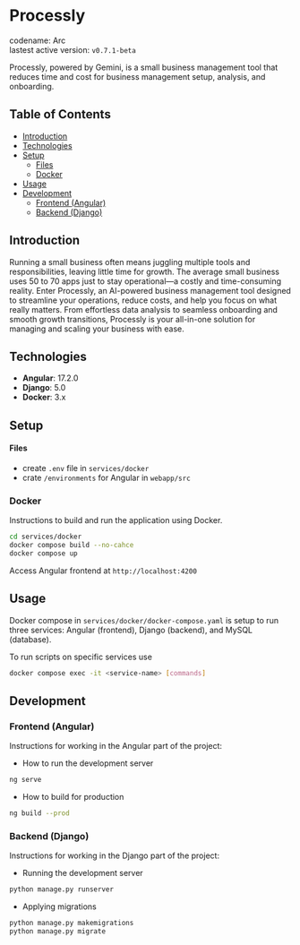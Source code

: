 
# Processly
codename: Arc  
lastest active version: `v0.7.1-beta`  

Processly, powered by Gemini, is a small business management tool that reduces time and cost for business management setup, analysis, and onboarding.

## Table of Contents

- [Introduction](#introduction)
- [Technologies](#technologies)
- [Setup](#setup)
  - [Files](#files)
  - [Docker](#docker)
- [Usage](#usage)
- [Development](#development)
  - [Frontend (Angular)](#frontend-angular)
  - [Backend (Django)](#backend-django)

## Introduction
Running a small business often means juggling multiple tools and responsibilities, leaving little time for growth. The average small business uses 50 to 70 apps just to stay operational—a costly and time-consuming reality. Enter Processly, an AI-powered business management tool designed to streamline your operations, reduce costs, and help you focus on what really matters. From effortless data analysis to seamless onboarding and smooth growth transitions, Processly is your all-in-one solution for managing and scaling your business with ease.

## Technologies

- **Angular**: 17.2.0
- **Django**: 5.0
- **Docker**: 3.x

## Setup
#### Files
- create `.env` file in `services/docker`
- crate `/environments` for Angular in `webapp/src`

### Docker

Instructions to build and run the application using Docker.

```bash
cd services/docker
docker compose build --no-cahce
docker compose up
```

Access Angular frontend at `http://localhost:4200`

## Usage
Docker compose in `services/docker/docker-compose.yaml` is setup to run three services: Angular (frontend), Django (backend), and MySQL (database).

To run scripts on specific services use 

```bash
docker compose exec -it <service-name> [commands]
```

## Development

### Frontend (Angular)

Instructions for working in the Angular part of the project:
- How to run the development server
```bash
ng serve
```

- How to build for production
```bash
ng build --prod
```

### Backend (Django)

Instructions for working in the Django part of the project:
- Running the development server
```bash
python manage.py runserver
```

- Applying migrations

```bash
python manage.py makemigrations
python manage.py migrate
```
